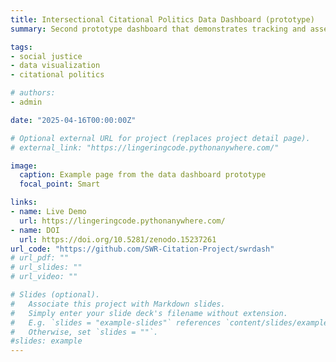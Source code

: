 ```yaml
---
title: Intersectional Citational Politics Data Dashboard (prototype)
summary: Second prototype dashboard that demonstrates tracking and assessing citational issues, politics, and exemplars in diversity, equity, and inclusion practices. APA Citation -- Lindgren, C. A. (2025). SWR-Citation-Project/swrdash- Initial release (0.1.0). Zenodo. https://doi.org/10.5281/zenodo.15237261

tags:
- social justice
- data visualization
- citational politics

# authors:
- admin

date: "2025-04-16T00:00:00Z"

# Optional external URL for project (replaces project detail page).
# external_link: "https://lingeringcode.pythonanywhere.com/"

image:
  caption: Example page from the data dashboard prototype
  focal_point: Smart

links:
- name: Live Demo
  url: https://lingeringcode.pythonanywhere.com/
- name: DOI
  url: https://doi.org/10.5281/zenodo.15237261
url_code: "https://github.com/SWR-Citation-Project/swrdash"
# url_pdf: ""
# url_slides: ""
# url_video: ""

# Slides (optional).
#   Associate this project with Markdown slides.
#   Simply enter your slide deck's filename without extension.
#   E.g. `slides = "example-slides"` references `content/slides/example-slides.md`.
#   Otherwise, set `slides = ""`.
#slides: example
---
```

